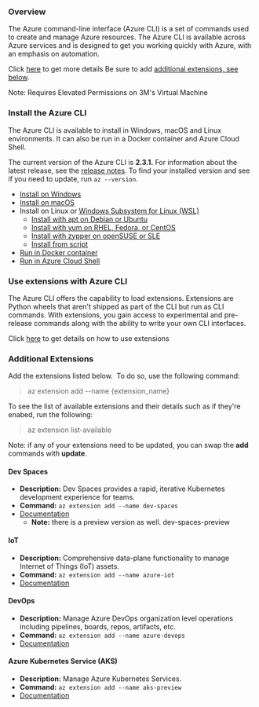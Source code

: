 ### Overview
The Azure command-line interface (Azure CLI) is a set of commands used to create and manage Azure resources. The Azure CLI is available across Azure services and is designed to get you working quickly with Azure, with an emphasis on automation.
 
Click [here](https://docs.microsoft.com/en-us/cli/azure/what-is-azure-cli?view=azure-cli-latest) to get more details
Be sure to add [additional extensions, see below](#additional-extensions). 
 
Note: Requires Elevated Permissions on 3M's Virtual Machine

### Install the Azure CLI
The Azure CLI is available to install in Windows, macOS and Linux environments. It can also be run in a Docker container and Azure Cloud Shell.
 
The current version of the Azure CLI is **2.3.1.** For information about the latest release, see the [release notes](https://docs.microsoft.com/en-us/cli/azure/release-notes-azure-cli?view=azure-cli-latest). To find your installed version and see if you need to update, run `az --version`.
   - [Install on Windows](https://docs.microsoft.com/en-us/cli/azure/install-azure-cli-windows?view=azure-cli-latest)
   - [Install on macOS](https://docs.microsoft.com/en-us/cli/azure/install-azure-cli-macos?view=azure-cli-latest)
   - Install on Linux or [Windows Subsystem for Linux (WSL)](https://docs.microsoft.com/en-us/windows/wsl/about)
       - [Install with apt on Debian or Ubuntu](https://docs.microsoft.com/en-us/cli/azure/install-azure-cli-apt?view=azure-cli-latest)
       - [Install with yum on RHEL, Fedora, or CentOS](https://docs.microsoft.com/en-us/cli/azure/install-azure-cli-yum?view=azure-cli-latest)
       - [Install with zypper on openSUSE or SLE](https://docs.microsoft.com/en-us/cli/azure/install-azure-cli-zypper?view=azure-cli-latest)
       - [Install from script](https://docs.microsoft.com/en-us/cli/azure/install-azure-cli-linux?view=azure-cli-latest)
   - [Run in Docker container](https://docs.microsoft.com/en-us/cli/azure/run-azure-cli-docker?view=azure-cli-latest)
   - [Run in Azure Cloud Shell](https://docs.microsoft.com/en-us/azure/cloud-shell/quickstart)

### Use extensions with Azure CLI
The Azure CLI offers the capability to load extensions. Extensions are Python wheels that aren't shipped as part of the CLI but run as CLI commands. With extensions, you gain access to experimental and pre-release commands along with the ability to write your own CLI interfaces. 

Click [here](https://docs.microsoft.com/en-us/cli/azure/azure-cli-extensions-overview?view=azure-cli-latest#install-extensions) to get details on how to use extensions


### Additional Extensions
Add the extensions listed below.  To do so, use the following command:
> az extension add --name {extension_name}

To see the list of available extensions and their details such as if they're enabed, run the following:
> az extension list-available

Note: if any of your extensions need to be updated, you can swap the **add** commands with **update**.

#### Dev Spaces
- **Description:** Dev Spaces provides a rapid, iterative Kubernetes development experience    for teams.
- **Command:** `az extension add --name dev-spaces`
- [Documentation](https://docs.microsoft.com/en-us/cli/azure/ext/dev-spaces/aks?view=azure-cli-latest)
    - **Note:** there is a preview version as well.  dev-spaces-preview

#### IoT
- **Description:** Comprehensive data-plane functionality to manage Internet of Things (IoT) assets.
- **Command:** `az extension add --name azure-iot`
- [Documentation](https://docs.microsoft.com/en-us/cli/azure/ext/azure-iot/iot?view=azure-cli-latest)

#### DevOps
- **Description:** Manage Azure DevOps organization level operations including pipelines, boards, repos, artifacts, etc.
- **Command:** `az extension add --name azure-devops`
- [Documentation](https://docs.microsoft.com/en-us/cli/azure/ext/azure-devops/?view=azure-cli-latest)

#### Azure Kubernetes Service (AKS)
- **Description:** Manage Azure Kubernetes Services.
- **Command:** `az extension add --name aks-preview`
- [Documentation](https://docs.microsoft.com/en-us/cli/azure/ext/aks-preview/aks?view=azure-cli-latest)

